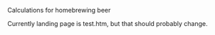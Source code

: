Calculations for homebrewing beer

Currently landing page is test.htm, but that should probably change.

